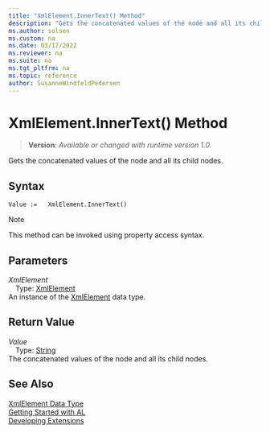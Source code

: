 ```yaml
---
title: "XmlElement.InnerText() Method"
description: "Gets the concatenated values of the node and all its child nodes."
ms.author: solsen
ms.custom: na
ms.date: 03/17/2022
ms.reviewer: na
ms.suite: na
ms.tgt_pltfrm: na
ms.topic: reference
author: SusanneWindfeldPedersen
---
```

[//]: # (START>DO_NOT_EDIT)
[//]: # (IMPORTANT:Do not edit any of the content between here and the END>DO_NOT_EDIT.)
[//]: # (Any modifications should be made in the .xml files in the ModernDev repo.)
# XmlElement.InnerText() Method
> **Version**: _Available or changed with runtime version 1.0._

Gets the concatenated values of the node and all its child nodes.


## Syntax
```AL
Value :=   XmlElement.InnerText()
```
> [!NOTE]
> This method can be invoked using property access syntax.
## Parameters
*XmlElement*  
&emsp;Type: [XmlElement](xmlelement-data-type.md)  
An instance of the [XmlElement](xmlelement-data-type.md) data type.  

## Return Value
*Value*  
&emsp;Type: [String](../text/text-data-type.md)  
The concatenated values of the node and all its child nodes.


[//]: # (IMPORTANT: END>DO_NOT_EDIT)
## See Also
[XmlElement Data Type](xmlelement-data-type.md)  
[Getting Started with AL](../../devenv-get-started.md)  
[Developing Extensions](../../devenv-dev-overview.md)